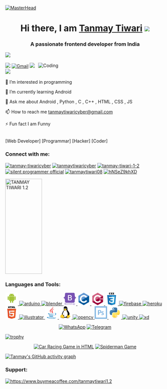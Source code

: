 [![MasterHead](https://1.bp.blogspot.com/-7A4WynwLsMw/XbBpCXG8fHI/AAAAAAAAMt4/uOa1bpLskYgrwGbllhSu2SDj_Mig8SXJQCLcBGAsYHQ/s1600/2000_600px.gif)](https://rishavchanda.io)
<h1 align="center">Hi there, I am <a href="https://remote-coders-2022.netlify.app/">Tanmay Tiwari</a> <img src="https://media.giphy.com/media/hvRJCLFzcasrR4ia7z/giphy.gif" width="25px"></h1>
<h3 align="center">A passionate frontend developer from India</h3>

![](https://komarev.com/ghpvc/?username=your-github-Tanmay-Tiwaricyber&color=dc143c)

<img align="right" alt="Coding" width="400" src="https://cdn.dribbble.com/users/1162077/screenshots/3848914/programmer.gif">

[<img src="https://img.shields.io/badge/Github-%23000000.svg?&style=for-the-badge&logo=github&logoColor=white">](https://github.com/Tanmay-Tiwaricyber)
[<img alt="Gmail" src="https://img.shields.io/badge/Gmail-D14836?style=for-the-badge&logo=gmail&logoColor=white" />](mailto:tanmaytiwaricyber@gmail.com)
[<img src="https://img.shields.io/badge/linkedin-%230077B5.svg?&style=for-the-badge&logo=linkedin&logoColor=white">](https://www.linkedin.com/in/tanmay-tiwari-a4a551235)
[<img src="https://img.shields.io/badge/Portfolio-%23000000.svg?&style=for-the-badge">](https://remote-coders-2022.netlify.app/)

👀 I’m interested in programming

🌱 I’m currently learning Android

💬 Ask me about Android , Python , C , C++ , HTML , CSS , JS

📫 How to reach me tanmaytiwaricyber@gmail.com

⚡ Fun fact I am Funny

<br>[Web Developer]  [Programmar]  [Hacker]  [Coder]

<h3 align="left">Connect with me:</h3>
<p align="left">
<a href="https://codepen.io/tanmay-tiwaricyber" target="blank"><img align="center" src="https://raw.githubusercontent.com/rahuldkjain/github-profile-readme-generator/master/src/images/icons/Social/codepen.svg" alt="tanmay-tiwaricyber" height="30" width="40" /></a>
<a href="https://dev.to/tanmaytiwaricyber" target="blank"><img align="center" src="https://raw.githubusercontent.com/rahuldkjain/github-profile-readme-generator/master/src/images/icons/Social/devto.svg" alt="tanmaytiwaricyber" height="30" width="40" /></a>
<a href="https://stackoverflow.com/users/tanmay-tiwari-1-2" target="blank"><img align="center" src="https://raw.githubusercontent.com/rahuldkjain/github-profile-readme-generator/master/src/images/icons/Social/stack-overflow.svg" alt="tanmay-tiwari-1-2" height="30" width="40" /></a>
<a href="https://www.youtube.com/c/silent programmer official" target="blank"><img align="center" src="https://raw.githubusercontent.com/rahuldkjain/github-profile-readme-generator/master/src/images/icons/Social/youtube.svg" alt="silent programmer official" height="30" width="40" /></a>
<a href="https://www.codechef.com/users/tanmaytiwari08" target="blank"><img align="center" src="https://cdn.jsdelivr.net/npm/simple-icons@3.1.0/icons/codechef.svg" alt="tanmaytiwari08" height="30" width="40" /></a>
<a href="https://discord.gg/hNSeZ9khXD" target="blank"><img align="center" src="https://raw.githubusercontent.com/rahuldkjain/github-profile-readme-generator/master/src/images/icons/Social/discord.svg" alt="hNSeZ9khXD" height="30" width="40" /></a>
</p>
<p><a target="_blank" href="https://github.com/Tanmay-Tiwaricyber">
     <img title="TANMAY TIWARI 1.2" height="300px" width="48%" align="center" src="https://github-readme-stats.vercel.app/api?username=Tanmay-Tiwaricyber&show_icons=true&include_all_commits=true&theme=midnight-purple&cache_seconds=3200"></a>
 <h3 align="left">Languages and Tools:</h3>
<p align="left"> <a href="https://developer.android.com" target="_blank" rel="noreferrer"> <img src="https://raw.githubusercontent.com/devicons/devicon/master/icons/android/android-original-wordmark.svg" alt="android" width="40" height="40"/> </a> <a href="https://www.arduino.cc/" target="_blank" rel="noreferrer"> <img src="https://cdn.worldvectorlogo.com/logos/arduino-1.svg" alt="arduino" width="40" height="40"/> </a> <a href="https://www.blender.org/" target="_blank" rel="noreferrer"> <img src="https://download.blender.org/branding/community/blender_community_badge_white.svg" alt="blender" width="40" height="40"/> </a> <a href="https://getbootstrap.com" target="_blank" rel="noreferrer"> <img src="https://raw.githubusercontent.com/devicons/devicon/master/icons/bootstrap/bootstrap-plain-wordmark.svg" alt="bootstrap" width="40" height="40"/> </a> <a href="https://www.cprogramming.com/" target="_blank" rel="noreferrer"> <img src="https://raw.githubusercontent.com/devicons/devicon/master/icons/c/c-original.svg" alt="c" width="40" height="40"/> </a> <a href="https://www.w3schools.com/cpp/" target="_blank" rel="noreferrer"> <img src="https://raw.githubusercontent.com/devicons/devicon/master/icons/cplusplus/cplusplus-original.svg" alt="cplusplus" width="40" height="40"/> </a> <a href="https://www.w3schools.com/css/" target="_blank" rel="noreferrer"> <img src="https://raw.githubusercontent.com/devicons/devicon/master/icons/css3/css3-original-wordmark.svg" alt="css3" width="40" height="40"/> </a> <a href="https://firebase.google.com/" target="_blank" rel="noreferrer"> <img src="https://www.vectorlogo.zone/logos/firebase/firebase-icon.svg" alt="firebase" width="40" height="40"/> </a> <a href="https://heroku.com" target="_blank" rel="noreferrer"> <img src="https://www.vectorlogo.zone/logos/heroku/heroku-icon.svg" alt="heroku" width="40" height="40"/> </a> <a href="https://www.w3.org/html/" target="_blank" rel="noreferrer"> <img src="https://raw.githubusercontent.com/devicons/devicon/master/icons/html5/html5-original-wordmark.svg" alt="html5" width="40" height="40"/> </a> <a href="https://www.adobe.com/in/products/illustrator.html" target="_blank" rel="noreferrer"> <img src="https://www.vectorlogo.zone/logos/adobe_illustrator/adobe_illustrator-icon.svg" alt="illustrator" width="40" height="40"/> </a> <a href="https://www.java.com" target="_blank" rel="noreferrer"> <img src="https://raw.githubusercontent.com/devicons/devicon/master/icons/java/java-original.svg" alt="java" width="40" height="40"/> </a> <a href="https://www.linux.org/" target="_blank" rel="noreferrer"> <img src="https://raw.githubusercontent.com/devicons/devicon/master/icons/linux/linux-original.svg" alt="linux" width="40" height="40"/> </a> <a href="https://opencv.org/" target="_blank" rel="noreferrer"> <img src="https://www.vectorlogo.zone/logos/opencv/opencv-icon.svg" alt="opencv" width="40" height="40"/> </a> <a href="https://www.photoshop.com/en" target="_blank" rel="noreferrer"> <img src="https://raw.githubusercontent.com/devicons/devicon/master/icons/photoshop/photoshop-line.svg" alt="photoshop" width="40" height="40"/> </a> <a href="https://www.python.org" target="_blank" rel="noreferrer"> <img src="https://raw.githubusercontent.com/devicons/devicon/master/icons/python/python-original.svg" alt="python" width="40" height="40"/> </a> <a href="https://unity.com/" target="_blank" rel="noreferrer"> <img src="https://www.vectorlogo.zone/logos/unity3d/unity3d-icon.svg" alt="unity" width="40" height="40"/> </a> <a href="https://www.adobe.com/products/xd.html" target="_blank" rel="noreferrer"> <img src="https://cdn.worldvectorlogo.com/logos/adobe-xd.svg" alt="xd" width="40" height="40"/> </a> </p>

<p align="center"
    
<a target="_blank" href="https://chat.whatsapp.com/IKy4JjNQIvvHZh9VTu5Jxh"><img title="WhatsApp" src="https://img.shields.io/badge/WHATSAPP-blue?style=for-the-badge&logo=Whatsapp"></a>
<a target="_blank" href="https://t.me/Silentprogrammerofficial"><img title="Telegram" src="https://img.shields.io/badge/TELEGRAM-black?style=for-the-badge&logo=Telegram"></a>
</p>

[![trophy](https://github-profile-trophy.vercel.app/?username=Tanmay-Tiwaricyber&theme=juicyfresh&no-frame=true&row=1&&margin-w=20&no-bg=true)](https://github-profile-trophy.vercel.app/?username=Tanmay-Tiwaricyber&theme=juicyfresh&no-frame=true&row=1&&margin-w=20&no-bg=true)

<p align="center">
<a target="_blank" href="https://github.com/Tanmay-Tiwaricyber/car-racing-game-in-html"><img title="Car Racing Game in HTML" src="https://github-readme-stats.vercel.app/api/pin/?username=Tanmay-Tiwaricyber&repo=car-racing-game-in-html&theme=midnight-purple"></a>
<a target="_blank" href="https://github.com/Tanmay-Tiwaricyber/Spiderman-Game"><img title="Spiderman Game" src="https://github-readme-stats.vercel.app/api/pin/?username=Tanmay-Tiwaricyber&repo=Spiderman-Game&theme=midnight-purple"></a>

[![Tanmay's GitHub activity graph](https://activity-graph.herokuapp.com/graph?username=Tanmay-Tiwaricyber&&theme=xcode)](https://github.com/Tanmay-Tiwaricyber)

</p>
<h3 align="left"><b>Support:</b></h3>
<p><a href="https://www.buymeacoffee.com/tanmaytiwari1.2"> <img src="https://cdn.buymeacoffee.com/buttons/v2/default-yellow.png" align="center" height="50" width="210" alt="https://www.buymeacoffee.com/tanmaytiwari1.2" /></a></p><br><br>


